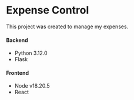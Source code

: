 # Expense Control
This project was created to manage my expenses.

#### Backend
- Python 3.12.0
- Flask

#### Frontend
- Node v18.20.5
- React
